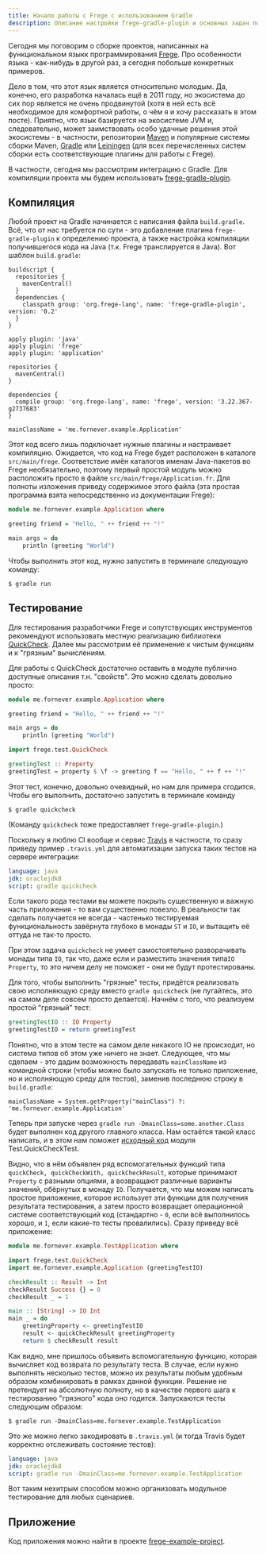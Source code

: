 ```yaml
---
title: Начало работы с Frege с использованием Gradle
description: Описание настройки frege-gradle-plugin и основных задач по сборке проектов на Frege с использованием Gradle.
---
```


Сегодня мы поговорим о сборке проектов, написанных на функциональном языкк программирования
[Frege](http://www.frege-lang.org). Про особенности языка - как-нибудь в другой раз, а сегодня побольше конкретных
примеров.

Дело в том, что этот язык является относительно молодым. Да, конечно, его разработка началась ещё в 2011 году, но
экосистема до сих пор является не очень продвинутой (хотя в ней есть всё необходимое для комфортной работы, о чём я и
хочу рассказать в этом посте). Приятно, что язык базируется на экосистеме JVM и, следовательно, может заимствовать особо
удачные решения этой экосистемы - в частности, репозитории [Maven](https://maven.apache.org/) и популярные системы
сборки Maven, [Gradle](https://gradle.org/) или [Leiningen](http://leiningen.org/) (для всех перечисленных систем сборки
есть соответствующие плагины для работы с Frege).

В частности, сегодня мы рассмотрим интеграцию с Gradle. Для компиляции проекта мы будем использовать
[frege-gradle-plugin](https://github.com/Frege/frege-gradle-plugin).

## Компиляция

Любой проект на Gradle начинается с написания файла `build.gradle`. Всё, что от нас требуется по сути - это добавление
плагина `frege-gradle-plugin` к определению проекта, а также настройка компиляции получившегося кода на Java (т.к. Frege
транслируется в Java). Вот шаблон `build.gradle`:

```
buildscript {
  repositories {
    mavenCentral()
  }
  dependencies {
    classpath group: 'org.frege-lang', name: 'frege-gradle-plugin', version: '0.2'
  }
}

apply plugin: 'java'
apply plugin: 'frege'
apply plugin: 'application'

repositories {
  mavenCentral()
}

dependencies {
  compile group: 'org.frege-lang', name: 'frege', version: '3.22.367-g2737683'
}

mainClassName = 'me.fornever.example.Application'
```

Этот код всего лишь подключает нужные плагины и настраивает компиляцию. Ожидается, что код на Frege будет расположен в
каталоге `src/main/frege`. Соответствие имён каталогов именам Java-пакетов во Frege необязательно, поэтому первый
простой модуль можно расположить просто в файле `src/main/frege/Application.fr`. Для полноты изложения приведу
содержимое этого файла (эта простая программа взята непосредственно из документации Frege):

```haskell
module me.fornever.example.Application where

greeting friend = "Hello, " ++ friend ++ "!"

main args = do
    println (greeting "World")
```

Чтобы выполнить этот код, нужно запустить в терминале следующую команду:

    $ gradle run

## Тестирование

Для тестирования разработчики Frege и сопутствующих инструментов рекомендуют использовать местную реализацию библиотеки
[QuickCheck](https://wiki.haskell.org/Introduction_to_QuickCheck1). Далее мы рассмотрим её применение к чистым функциям
и к "грязным" вычислениям.

Для работы с QuickCheck достаточно оставить в модуле публично доступные описания т.н. "свойств". Это можно сделать
довольно просто:

```haskell
module me.fornever.example.Application where

greeting friend = "Hello, " ++ friend ++ "!"

main args = do
    println (greeting "World")

import frege.test.QuickCheck

greetingTest :: Property
greetingTest = property $ \f -> greeting f == "Hello, " ++ f ++ "!"
```

Этот тест, конечно, довольно очевидный, но нам для примера сгодится. Чтобы его выполнить, достаточно запустить в
терминале команду

    $ gradle quickcheck

(Команду `quickcheck` тоже предоставляет `frege-gradle-plugin`.)

Поскольку я люблю CI вообще и сервис [Travis](https://travis-ci.org/) в частности, то сразу приведу пример `.travis.yml`
для автоматизации запуска таких тестов на сервере интеграции:

```yaml
language: java
jdk: oraclejdk8
script: gradle quickcheck
```

Если такого рода тестами вы можете покрыть существенную и важную часть приложения - то вам существенно повезло. В
реальности так сделать получается не всегда - частенько тестируемая функциональность завёрнута глубоко в монады `ST` и
`IO`, и вытащить её оттуда не так-то просто.

При этом задача `quickcheck` не умеет самостоятельно разворачивать монады типа `IO`, так что, даже если и разместить
значения типа`IO Property`, то это ничем делу не поможет - они не будут протестированы.

Для того, чтобы выполнить "грязные" тесты, придётся реализовать свою исполняющую среду вместо `gradle quickcheck` (не
пугайтесь, это на самом деле совсем просто делается). Начнём с того, что реализуем простой "грязный" тест:

```haskell
greetingTestIO :: IO Property
greetingTestIO = return greetingTest
```

Понятно, что в этом тесте на самом деле никакого IO не происходит, но система типов об этом уже ничего не
знает. Следующее, что мы сделаем - это дадим возможность передавать `mainClassName` из командной строки (чтобы можно
было запускать не только приложение, но и исполняющую среду для тестов), заменив последнюю строку в `build.gradle`:

```
mainClassName = System.getProperty("mainClass") ?: 'me.fornever.example.Application'
```

Теперь при запуске через `gradle run -DmainClass=some.another.Class` будет выполнен код другого главного класса. Нам
остаётся такой класс написать, и в этом нам поможет
[исходный код](https://github.com/Frege/frege/blob/03886e4c46d1e2e35288f277ed670fa1a1cb8d1a/frege/test/QuickCheckTest.fr)
модуля Test.QuickCheckTest.

Видно, что в нём объявлен ряд вспомогательных функций типа `quickCheck, quickCheckWith, quickCheckResult`, которые
принимают `Property` с разными опциями, а возвращают различные варианты значений, обёрнутых в монаду `IO`. Получается,
что мы можем написать простое приложение, которое использует эти функции для получения результата тестирования, а затем
просто возвращает операционной системе соответствующий код (стандартно - `0`, если всё выполнилось хорошо, и `1`, если
какие-то тесты провалились). Сразу приведу всё приложение:

```haskell
module me.fornever.example.TestApplication where

import frege.test.QuickCheck
import me.fornever.example.Application (greetingTestIO)

checkResult :: Result -> Int
checkResult Success {} = 0
checkResult _ = 1

main :: [String] -> IO Int
main _ = do
    greetingProperty <- greetingTestIO
    result <- quickCheckResult greetingProperty
    return $ checkResult result
```

Как видно, мне пришлось объявить вспомогательную функцию, которая вычисляет код возврата по результату теста. В случае,
если нужно выполнять несколько тестов, можно их результаты любым удобным образом комбинировать в рамках данной
функции. Решение не претендует на абсолютную полноту, но в качестве первого шага к тестированию "грязного" кода оно
годится. Запускаются тесты следующим образом:

    $ gradle run -DmainClass=me.fornever.example.TestApplication

Это же можно легко закодировать в `.travis.yml` (и тогда Travis будет корректно отслеживать состояние тестов):

```yaml
language: java
jdk: oraclejdk8
script: gradle run -DmainClass=me.fornever.example.TestApplication
```

Вот таким нехитрым способом можно организовать модульное тестирование для любых сценариев.

## Приложение

Код приложения можно найти в проекте [frege-example-project](https://github.com/ForNeVeR/frege-example-project).
